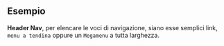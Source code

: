 ## Esempio

**Header Nav**, per elencare le voci di navigazione, siano esse semplici link, `menu a tendina` oppure un `Megamenu` a tutta larghezza.

<!-- STORY -->
